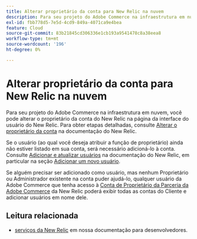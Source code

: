 ```yaml
---
title: Alterar proprietário da conta para New Relic na nuvem
description: Para seu projeto do Adobe Commerce na infraestrutura em nuvem, você pode alterar o proprietário da conta do New Relic na página da interface do usuário do New Relic. Para obter etapas detalhadas, consulte [Alterar o proprietário da conta](https://docs.newrelic.com/docs/accounts/accounts/roles-permissions/change-account-owner) na documentação do New Relic.
exl-id: fbb778d5-7e5d-4cd9-849a-4071ca9e4bea
feature: Cloud
source-git-commit: 83b21845cd306336e1cb193a9541478c8a38eea8
workflow-type: tm+mt
source-wordcount: '196'
ht-degree: 0%

---
```


# Alterar proprietário da conta para New Relic na nuvem

Para seu projeto do Adobe Commerce na infraestrutura em nuvem, você pode alterar o proprietário da conta do New Relic na página da interface do usuário do New Relic. Para obter etapas detalhadas, consulte [Alterar o proprietário da conta](https://docs.newrelic.com/docs/accounts/accounts/roles-permissions/change-account-owner) na documentação do New Relic.

Se o usuário (ao qual você deseja atribuir a função de proprietário) ainda não estiver listado em sua conta, será necessário adicioná-lo à conta. Consulte [Adicionar e atualizar usuários](https://docs.newrelic.com/docs/accounts/accounts/roles-permissions/add-update-users) na documentação do New Relic, em particular na seção [Adicionar um novo usuário](https://docs.newrelic.com/docs/accounts/accounts/roles-permissions/add-update-users#adding_users).

Se alguém precisar ser adicionado como usuário, mas nenhum Proprietário ou Administrador existente na conta puder ajudá-lo, qualquer usuário da Adobe Commerce que tenha acesso à [Conta de Proprietário da Parceria da Adobe Commerce](https://account.newrelic.com/accounts/1311131/users) da New Relic poderá exibir todas as contas do Cliente e adicionar usuários em nome dele.

## Leitura relacionada

* [serviços da New Relic](https://devdocs.magento.com/guides/v2.3/cloud/project/new-relic.html) em nossa documentação para desenvolvedores.
